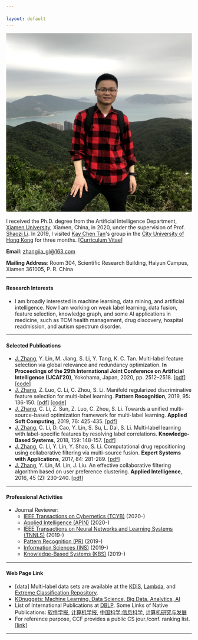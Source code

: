 ```yaml
---

layout: default 
---
```


<img class="profile-picture" src="1.jpg">

I received the Ph.D. degree from the Artificial Intelligence Department, [Xiamen University](https://www.xmu.edu.cn/), Xiamen, China, in 2020, under the supervision of Prof. [Shaozi Li](http://imt.xmu.edu.cn/szdw.html). In 2019, I visited [Kay Chen Tan](http://www.cityu.edu.hk/stfprofile/kaytan.htm)'s group in the [City University of Hong Kong](https://www.cityu.edu.hk/) for three months. [[Curriculum Vitae](resume.pdf)]

**Email**: [zhangjia_gl@163.com](mailto:zhangjia_gl@163.com) 

**Mailing Address**: Room 304, Scientific Research Building, Haiyun Campus, Xiamen 361005, P. R. China

---

#### Research Interests

* I am broadly interested in machine learning, data mining, and artificial intelligence. Now I am working on weak label learning, data fusion, feature selection, knowledge graph, and some AI applications in medicine, such as TCM health management, drug discovery, hospital readmission, and autism spectrum disorder.

---

#### Selected Publications 
* <u>J. Zhang</u>, Y. Lin, M. Jiang, S. Li, Y. Tang, K. C. Tan. Multi-label feature selection via global relevance and redundancy optimization. **In Proceedings of the 29th International Joint Conference on Artificial Intelligence (IJCAI’20)**, Yokohama, Japan, 2020, pp. 2512–2518. [[pdf](0348.pdf)] [[code](GRRO-master.zip)]
* <u>J. Zhang</u>, Z. Luo, C. Li, C. Zhou, S. Li. Manifold regularized discriminative feature selection for multi-label learning. **Pattern Recognition**, 2019, 95: 136-150. [[pdf](1-s2.0-S0031320319302341-main.pdf)] [[code](MDFS-master.zip)]
* <u>J. Zhang</u>, C. Li, Z. Sun, Z. Luo, C. Zhou, S. Li. Towards a unified multi-source-based optimization framework for multi-label learning. **Applied Soft Computing**, 2019, 76: 425-435. [[pdf](1-s2.0-S1568494618307051-main.pdf)]
* <u>J. Zhang</u>, C. Li, D. Cao, Y. Lin, S. Su, L. Dai, S. Li. Multi-label learning with label-specific features by resolving label correlations. **Knowledge-Based Systems**, 2018, 159: 148-157. [[pdf](1-s2.0-S0950705118303472-main.pdf)]
* <u>J. Zhang</u>, C. Li, Y. Lin, Y. Shao, S. Li. Computational drug repositioning using collaborative filtering via multi-source fusion. **Expert Systems with Applications**, 2017, 84: 281-289. [[pdf](1-s2.0-S0957417417303202-main.pdf)]
* <u>J. Zhang</u>, Y. Lin, M. Lin, J. Liu. An effective collaborative filtering algorithm based on user preference clustering. **Applied Intelligence**, 2016, 45 (2): 230-240. [[pdf](10.1007_s10489-015-0756-9.pdf)]

---

#### Professional Activities
* Journal Reviewer: 
    * [IEEE Transactions on Cybernetics (TCYB)](https://mc.manuscriptcentral.com/cyb-ieee) (2020-)
    * [Applied Intelligence (APIN)](https://www.editorialmanager.com/apin/Default.aspx) (2020-)
    * [IEEE Transactions on Neural Networks and Learning Systems (TNNLS)](https://mc.manuscriptcentral.com/tnnls) (2019-)
    * [Pattern Recognition (PR)](https://www.journals.elsevier.com/pattern-recognition/) (2019-)
    * [Information Sciences (INS)](https://www.journals.elsevier.com/information-sciences) (2019-)
    * [Knowledge-Based Systems (KBS)](https://www.journals.elsevier.com/knowledge-based-systems) (2019-)

---

#### Web Page Link
* [data] Multi-label data sets are available at the [KDIS](http://www.uco.es/kdis/mllresources/), [Lambda](http://www.lamda.nju.edu.cn/files/MDDM-expdata.rar), and [Extreme Classification Repository](http://manikvarma.org/downloads/XC/XMLRepository.html).
* [KDnuggets: Machine Learning, Data Science, Big Data, Analytics, AI](https://www.kdnuggets.com/)
* List of International Publications at [DBLP](https://dblp.uni-trier.de/db/). Some Links of Native Publications: [软件学报](http://navi.cnki.net/knavi/JournalDetail?pcode=CJFD&pykm=RJXB), [计算机学报](http://navi.cnki.net/knavi/JournalDetail?pcode=CJFD&pykm=JSJX), [中国科学:信息科学](http://navi.cnki.net/knavi/JournalDetail?pcode=CJFD&pykm=PZKX), [计算机研究与发展](http://navi.cnki.net/knavi/JournalDetail?pcode=CJFD&pykm=JFYZ)
* For reference purpose, CCF provides a public CS jour./conf. ranking list. [[link](https://www.ccf.org.cn/Academic_Evaluation/By_category/)]

---

